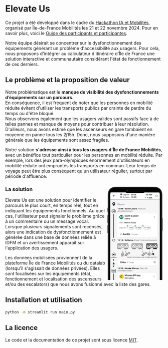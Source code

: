 # Elevate Us

Ce projet a été développé dans le cadre du [Hackathon IA et Mobilités](https://www.iledefrance-mobilites.fr/actualites/hackathon-2024-ia-et-mobilites), organisé par Île-de-France Mobilités les 21 et 22 novembre 2024. Pour en savoir plus, voici le [Guide des participants et participantes](https://github.com/IleDeFranceMobilites/hackathon_ia_mobilites_2024).

Notre équipe désirait se concentrer sur le dysfonctionnement des équipements générant un problème d'accessibilité aux usagers. Pour cela, nous proposons d'intégrer au calculateur d'itinéraire d'Île de France une solution interactive et communautaire considérant l'état de fonctionnement de ces derniers.

## Le problème et la proposition de valeur

Notre problématique est le **manque de visibilité des dysfonctionnements d’équipements sur un parcours**.  
En conséquence, il est fréquent de noter que les personnes en mobilité réduite évitent d'utiliser les transports publics par crainte de perdre du temps ou d'être bloqué.  
Nous observons également que les usagers valides sont passifs face à de telles pannes et manque de moyens pour contribuer à leur résolution. D'ailleurs, nous avons estimé que les ascenseurs en gare tombaient en moyenne en panne tous les 2j15h. Donc, nous supposons d'une manière générale que les équipements sont assez fragiles.

Notre solution **s'adresse ainsi à tous les usagers d'Île de France Mobilités**, avec un bénéfice tout particulier pour les personnes en mobilité réduite. Par exemple, lors des jeux para-olympiques énormément d'utilisateurs en mobilité réduite ont empruntés les transports en commun. Leur temps de voyage peut être plus conséquent qu'un utilisateur régulier, surtout par période d'affluence.

### La solution <img src="prototype.png" align="right" width="180" height="300"/>

Elevate Us est une solution pour identifier le parcours le plus court, en temps réel, tout en indiquant les équipements fonctionnels. Au quel cas, l'utilisateur peut signaler le problème grâce à un commentaire ou un message vocal. Lorsque plusieurs signalements sont recensés, alors une indication de dysfonctionnement est générée dans une base de données reliée à IDFM et un avertissement apparaît sur l'application des usagers.

Les données mobilisées proviennent de la plateforme Île de France Mobilités ou du datalab (lorsqu'il s'agissait de données privées).
Elles sont focalisées sur les équipements (état, fonctionnement et localisation des ascenseurs et/ou des escalators) que nous avons fusionné avec la liste des gares.

## Installation et utilisation

```bash
python -m streamlit run main.py
```
## La licence

Le code et la documentation de ce projet sont sous licence [MIT](LICENSE).